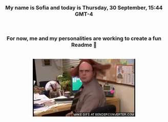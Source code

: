 


<div align="center">
<h3 >My name is Sofia and today is Thursday, 30 September, 15:44 GMT-4</h3><br>
<h3 >For now, me and my personalities are working to create a fun Readme 👋
</h3><br>
<img src='img/dwight.gif' alt='working...'/>
</div>
